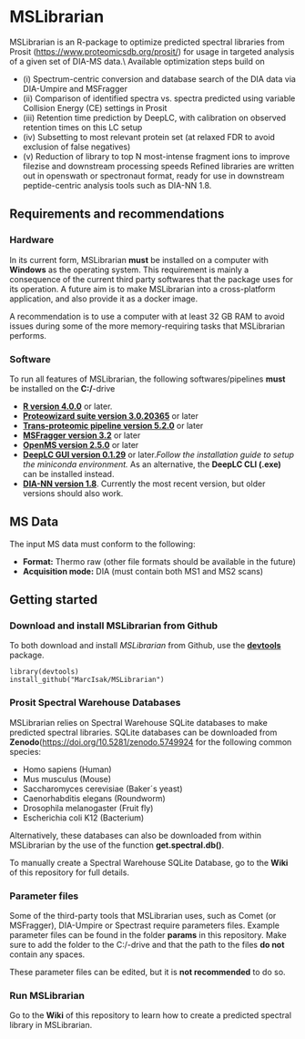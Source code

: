 # MSLibrarian

MSLibrarian is an R-package to optimize predicted spectral libraries from Prosit (https://www.proteomicsdb.org/prosit/) for usage in targeted analysis of a given set of DIA-MS data.\ 
Available optimization steps build on 
* (i) Spectrum-centric conversion and database search of the DIA data via DIA-Umpire and MSFragger
* (ii) Comparison of identified spectra vs. spectra predicted using variable Collision Energy (CE) settings in Prosit
* (iii) Retention time prediction by DeepLC, with calibration on observed retention times on this LC setup
* (iv) Subsetting to most relevant protein set (at relaxed FDR to avoid exclusion of false negatives)
* (v) Reduction of library to top N most-intense fragment ions to improve filezise and downstream processing speeds
Refined libraries are written out in openswath or spectronaut format, ready for use in downstream peptide-centric analysis tools such as DIA-NN 1.8.

## Requirements and recommendations

### Hardware 

In its current form, MSLibrarian **must** be installed on a computer with **Windows** as the operating system. This requirement is mainly a consequence of the current third party softwares that the package uses for its operation. A future aim is to make MSLibrarian into a cross-platform application, and also provide it as a docker image. 

A recommendation is to use a computer with at least 32 GB RAM to avoid issues during some of the more memory-requiring tasks that MSLibrarian performs. 

### Software 

To run all features of MSLibrarian, the following softwares/pipelines **must** be installed on the **C:/**-drive

 * [**R version 4.0.0**](https://cran.r-project.org/) or later. 
 * [**Proteowizard suite version 3.0.20365**](http://proteowizard.sourceforge.net/download.html) or later 
 * [**Trans-proteomic pipeline version 5.2.0**](https://sourceforge.net/projects/sashimi/files/Trans-Proteomic%20Pipeline%20%28TPP%29/) or later
 * [**MSFragger version 3.2**](http://msfragger-upgrader.nesvilab.org/upgrader/) or later 
 * [**OpenMS version 2.5.0**](https://github.com/OpenMS/OpenMS/releases/tag/Release2.6.0) or later
 * [**DeepLC GUI version 0.1.29**](https://github.com/compomics/DeepLC/releases) or later._Follow the installation guide to setup the miniconda environment._ 
  As an alternative, the **DeepLC CLI (.exe)** can be installed instead. 
 * [**DIA-NN version 1.8**](https://github.com/vdemichev/DiaNN/releases/tag/1.8). Currently the most recent version, but older versions should also work. 

## MS Data 

The input MS data must conform to the following: 

* **Format:** Thermo raw (other file formats should be available in the future) 
* **Acquisition mode:** DIA (must contain both MS1 and MS2 scans)
 
## Getting started 

### Download and install MSLibrarian from Github

To both download and install _MSLibrarian_ from Github, use the [**devtools**](https://cran.r-project.org/web/packages/devtools/index.html) package. 

```
library(devtools)
install_github("MarcIsak/MSLibrarian")

```
### Prosit Spectral Warehouse Databases

MSLibrarian relies on Spectral Warehouse SQLite databases to make predicted spectral libraries. SQLite databases can be downloaded from **Zenodo**(https://doi.org/10.5281/zenodo.5749924 for the following common species:
* Homo sapiens (Human)
* Mus musculus (Mouse)
* Saccharomyces cerevisiae (Baker´s yeast)
* Caenorhabditis elegans (Roundworm) 
* Drosophila melanogaster (Fruit fly)
* Escherichia coli K12 (Bacterium)

Alternatively, these databases can also be downloaded from within MSLibrarian by the use of the function **get.spectral.db()**. 

To manually create a  Spectral Warehouse SQLite Database, go to the **Wiki** of this repository for full details. 

### Parameter files 

Some of the third-party tools that MSLibrarian uses, such as Comet (or MSFragger), DIA-Umpire or Spectrast require parameters files. Example parameter files can be found in the folder **params** in this repository. Make sure to add the folder to the C:/-drive and that the path to the files **do not** contain any spaces. 

These parameter files can be edited, but it is **not recommended** to do so.

### Run MSLibrarian 

Go to the **Wiki** of this repository to learn how to create a predicted spectral library in MSLibrarian. 



